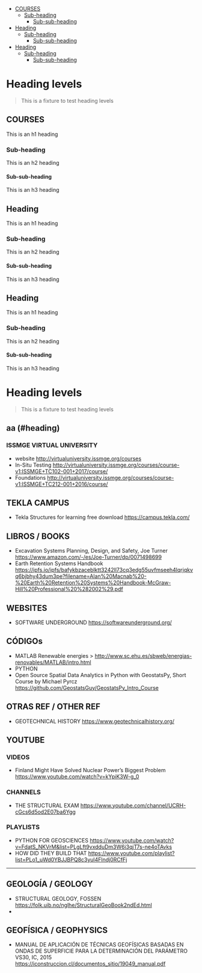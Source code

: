 - [COURSES](#heading)
  * [Sub-heading](#sub-heading)
    + [Sub-sub-heading](#sub-sub-heading)
- [Heading](#heading-1)
  * [Sub-heading](#sub-heading-1)
    + [Sub-sub-heading](#sub-sub-heading-1)
- [Heading](#heading-2)
  * [Sub-heading](#sub-heading-2)
    + [Sub-sub-heading](#sub-sub-heading-2)


# Heading levels

> This is a fixture to test heading levels

<!-- toc -->

## COURSES

This is an h1 heading

### Sub-heading

This is an h2 heading

#### Sub-sub-heading

This is an h3 heading

## Heading

This is an h1 heading

### Sub-heading

This is an h2 heading

#### Sub-sub-heading

This is an h3 heading

## Heading

This is an h1 heading

### Sub-heading

This is an h2 heading

#### Sub-sub-heading

This is an h3 heading
















# Heading levels
> This is a fixture to test heading levels
<!-- toc -->

## aa (#heading)
### ISSMGE VIRTUAL UNIVERSITY 
- website http://virtualuniversity.issmge.org/courses
- In-Situ Testing http://virtualuniversity.issmge.org/courses/course-v1:ISSMGE+TC102-001+2017/course/
- Foundations http://virtualuniversity.issmge.org/courses/course-v1:ISSMGE+TC212-001+2016/course/

## TEKLA CAMPUS
- Tekla Structures for learning free download https://campus.tekla.com/


## LIBROS / BOOKS
- Excavation Systems Planning, Design, and Safety, Joe Turner https://www.amazon.com/-/es/Joe-Turner/dp/0071498699
- Earth Retention Systems Handbook https://ipfs.io/ipfs/bafykbzaceblktt3242ll73cq3edg55uvfmseeh4lqrjqkvq6bjbhy43dum3pe?filename=Alan%20Macnab%20-%20Earth%20Retention%20Systems%20Handbook-McGraw-Hill%20Professional%20%282002%29.pdf

## WEBSITES
- SOFTWARE UNDERGROUND https://softwareunderground.org/

## CÓDIGOs
- MATLAB Renewable energies > http://www.sc.ehu.es/sbweb/energias-renovables/MATLAB/intro.html
- PYTHON 
- Open Source Spatial Data Analytics in Python with GeostatsPy, Short Course by Michael Pyrcz https://github.com/GeostatsGuy/GeostatsPy_Intro_Course

## OTRAS REF / OTHER REF
- GEOTECHNICAL HISTORY https://www.geotechnicalhistory.org/

## YOUTUBE
### VIDEOS
- Finland Might Have Solved Nuclear Power’s Biggest Problem https://www.youtube.com/watch?v=kYpiK3W-g_0

### CHANNELS
- THE STRUCTURAL EXAM https://www.youtube.com/channel/UCRH-cGcs6d5od2E07ba6Ygg
### PLAYLISTS
- PYTHON FOR GEOSCIENCES https://www.youtube.com/watch?v=FdatS_NKVrM&list=PLgLft9vxdduDm3W6i3qjT7s-ne4oTAvks
- HOW DID THEY BUILD THAT https://www.youtube.com/playlist?list=PLo1_uWd0YBJJBPQ8c3yul4Flndj0RCfFj

________________________________
## GEOLOGÍA / GEOLOGY
- STRUCTURAL GEOLOGY, FOSSEN https://folk.uib.no/nglhe/StructuralGeoBook2ndEd.html
- 

## GEOFÍSICA / GEOPHYSICS
- MANUAL DE APLICACIÓN DE TÉCNICAS GEOFÍSICAS BASADAS EN ONDAS DE SUPERFICIE PARA LA DETERMINACIÓN DEL PARÁMETRO VS30, IC, 2015 https://iconstruccion.cl/documentos_sitio/19049_manual.pdf

